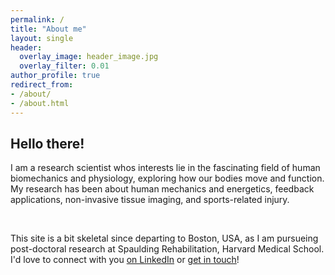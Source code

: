 ```yaml
---
permalink: /
title: "About me"
layout: single
header:
  overlay_image: header_image.jpg
  overlay_filter: 0.01
author_profile: true
redirect_from: 
- /about/
- /about.html
---
```


## Hello there!

I am a research scientist whos interests lie in the fascinating field of human biomechanics and physiology, exploring how our bodies move and function. My research has been about human mechanics and energetics, feedback applications, non-invasive tissue imaging, and sports-related injury.



<br>

This site is a bit skeletal since departing to Boston, USA, as I am pursueing post-doctoral research at Spaulding Rehabilitation, Harvard Medical School. I'd love to connect with you [on LinkedIn](https://www.linkedin.com/in/pivdnber/) or [get in touch](mailto:pvandenberghe@mgb.org)!

<br>    
